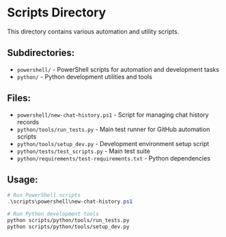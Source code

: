 # Scripts Directory

This directory contains various automation and utility scripts.

## Subdirectories:
- `powershell/` - PowerShell scripts for automation and development tasks
- `python/` - Python development utilities and tools

## Files:
- `powershell/new-chat-history.ps1` - Script for managing chat history records
- `python/tools/run_tests.py` - Main test runner for GitHub automation scripts
- `python/tools/setup_dev.py` - Development environment setup script
- `python/tests/test_scripts.py` - Main test suite
- `python/requirements/test-requirements.txt` - Python dependencies

## Usage:
```powershell
# Run PowerShell scripts
.\scripts\powershell\new-chat-history.ps1
```

```bash
# Run Python development tools
python scripts/python/tools/run_tests.py
python scripts/python/tools/setup_dev.py
```
